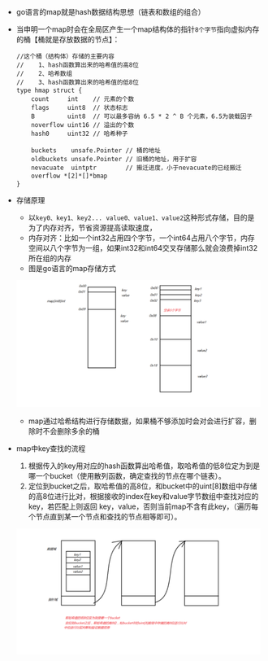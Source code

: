 + go语言的map就是hash数据结构思想（链表和数组的组合）

+ 当申明一个map时会在全局区产生一个map结构体的指针`8个字节`指向虚拟内存的桶【桶就是存放数据的节点】：

  ```
  //这个桶（结构体）存储的主要内容
  //	1、hash函数算出来的哈希值的高8位
  //	2、哈希数组
  //	3、hash函数算出来的哈希值的低8位
  type hmap struct {
      count     int    // 元素的个数
      flags     uint8  // 状态标志
      B         uint8  // 可以最多容纳 6.5 * 2 ^ B 个元素，6.5为装载因子
      noverflow uint16 // 溢出的个数
      hash0     uint32 // 哈希种子
   
      buckets    unsafe.Pointer // 桶的地址
      oldbuckets unsafe.Pointer // 旧桶的地址，用于扩容
      nevacuate  uintptr        // 搬迁进度，小于nevacuate的已经搬迁
      overflow *[2]*[]*bmap 
  }
  ```

+ 存储原理

  + 以`key0、key1、key2... value0、value1、value2`这种形式存储，目的是为了内存对齐，节省资源提高读取速度，
  + 内存对齐：比如一个int32占用四个字节，一个int64占用八个字节，内存空间以八个字节为一组，如果int32和int64交叉存储那么就会浪费掉int32所在组的内存
  + 图是go语言的map存储方式

  ![01map中桶的内存存储结构](../img/01map中桶的内存存储结构.png)

  + map通过哈希结构进行存储数据，如果桶不够添加时会对会进行扩容，删除时不会删除多余的桶

+ map中key查找的流程

  1. 根据传入的key用对应的hash函数算出哈希值，取哈希值的低8位定为到是哪一个bucket（使用散列函数，确定查找的节点在哪个链表）。
  3. 定位到bucket之后，取哈希值的高8位，和bucket中的uint[8]数组中存储的高8位进行比对，根据接收的index在key和value字节数组中查找对应的key，若匹配上则返回 key，value，否则当前map不含有此key，（遍历每个节点直到某一个节点和查找的节点相等即可）。

  ![02map存储结构](../img/02map存储结构.png)
